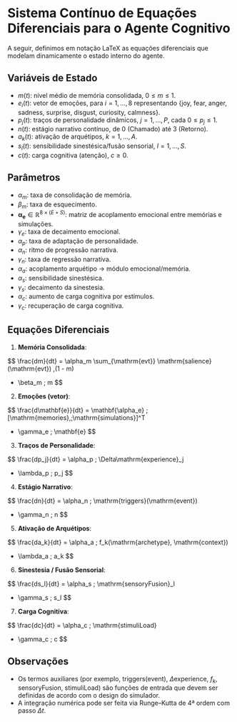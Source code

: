 # Sistema Contínuo de Equações Diferenciais para o Agente Cognitivo

A seguir, definimos em notação LaTeX as equações diferenciais que modelam dinamicamente o estado interno do agente.

## Variáveis de Estado

- $m(t)$: nível médio de memória consolidada, $0 \le m \le 1$.
- $e_i(t)$: vetor de emoções, para $i=1,\dots,8$ representando \{joy, fear, anger, sadness, surprise, disgust, curiosity, calmness\}.
- $p_j(t)$: traços de personalidade dinâmicos, $j=1,\dots,P$, cada $0 \le p_j \le 1$.
- $n(t)$: estágio narrativo contínuo, de $0$ (Chamado) até $3$ (Retorno).
- $a_k(t)$: ativação de arquétipos, $k=1,\dots,A$.
- $s_l(t)$: sensibilidade sinestésica/fusão sensorial, $l=1,\dots,S$.
- $c(t)$: carga cognitiva (atenção), $c \ge 0$.

## Parâmetros

- $\alpha_m$: taxa de consolidação de memória.
- $\beta_m$: taxa de esquecimento.
- $\mathbf{\alpha_e} \in \mathbb{R}^{8\times(E+S)}$: matriz de acoplamento emocional entre memórias e simulações.
- $\gamma_e$: taxa de decaimento emocional.
- $\alpha_p$: taxa de adaptação de personalidade.
- $\alpha_n$: ritmo de progressão narrativa.
- $\gamma_n$: taxa de regressão narrativa.
- $\alpha_a$: acoplamento arquétipo → módulo emocional/memória.
- $\alpha_s$: sensibilidade sinestésica.
- $\gamma_s$: decaimento da sinestesia.
- $\alpha_c$: aumento de carga cognitiva por estímulos.
- $\gamma_c$: recuperação de carga cognitiva.

## Equações Diferenciais

1. **Memória Consolidada**:

$$
\frac{dm}{dt}
= \alpha_m \sum_{\mathrm{evt}} \mathrm{salience}(\mathrm{evt}) \,(1 - m)
- \beta_m \; m
$$

2. **Emoções (vetor)**:

$$
\frac{d\mathbf{e}}{dt}
= \mathbf{\alpha_e} \; [\mathrm{memories},\;\mathrm{simulations}]^T
- \gamma_e \; \mathbf{e}
$$

3. **Traços de Personalidade**:

$$
\frac{dp_j}{dt}
= \alpha_p \; \Delta\mathrm{experience}_j
- \lambda_p \; p_j
$$

4. **Estágio Narrativo**:

$$
\frac{dn}{dt}
= \alpha_n \; \mathrm{triggers}(\mathrm{event})
- \gamma_n \; n
$$

5. **Ativação de Arquétipos**:

$$
\frac{da_k}{dt}
= \alpha_a \; f_k(\mathrm{archetype}, \mathrm{context})
- \lambda_a \; a_k
$$

6. **Sinestesia / Fusão Sensorial**:

$$
\frac{ds_l}{dt}
= \alpha_s \; \mathrm{sensoryFusion}_l
- \gamma_s \; s_l
$$

7. **Carga Cognitiva**:

$$
\frac{dc}{dt}
= \alpha_c \; \mathrm{stimuliLoad}
- \gamma_c \; c
$$

## Observações

- Os termos auxiliares (por exemplo, $\mathrm{triggers}(\mathrm{event})$, $\Delta\mathrm{experience}$, $f_k$, $\mathrm{sensoryFusion}$, $\mathrm{stimuliLoad}$) são funções de entrada que devem ser definidas de acordo com o design do simulador.
- A integração numérica pode ser feita via Runge–Kutta de 4ª ordem com passo $\Delta t$.
